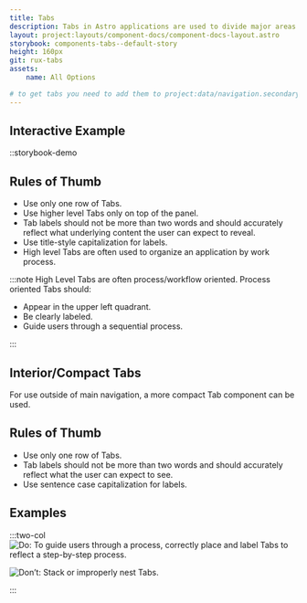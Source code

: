 ```yaml
---
title: Tabs
description: Tabs in Astro applications are used to divide major areas of content and to indicate work process.
layout: project:layouts/component-docs/component-docs-layout.astro
storybook: components-tabs--default-story
height: 160px
git: rux-tabs
assets:
    name: All Options

# to get tabs you need to add them to project:data/navigation.secondary.json
---
```


## Interactive Example

::storybook-demo

## Rules of Thumb

- Use only one row of Tabs.
- Use higher level Tabs only on top of the panel.
- Tab labels should not be more than two words and should accurately reflect what underlying content the user can expect to reveal.
- Use title-style capitalization for labels.
- High level Tabs are often used to organize an application by work process.

:::note
High Level Tabs are often process/workflow oriented. Process oriented Tabs should:

- Appear in the upper left quadrant.
- Be clearly labeled.
- Guide users through a sequential process.

:::

## Interior/Compact Tabs

For use outside of main navigation, a more compact Tab component can be used.

## Rules of Thumb

- Use only one row of Tabs.
- Tab labels should not be more than two words and should accurately reflect what the user can expect to see.
- Use sentence case capitalization for labels.

## Examples

:::two-col
![Do: To guide users through a process, correctly place and label Tabs to reflect a step-by-step process.](/img/components/nav-tabs-do-1.png 'Do: To guide users through a process, correctly place and label Tabs to reflect a step-by-step process.')

![Don’t: Stack or improperly nest Tabs.](/img/components/nav-tabs-dont-1.png 'Don’t: Stack or improperly nest Tabs.')

:::
